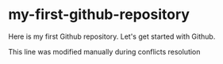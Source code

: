 # my-first-github-repository
Here is my first Github repository. Let's get started with Github.

This line was modified manually during conflicts resolution
